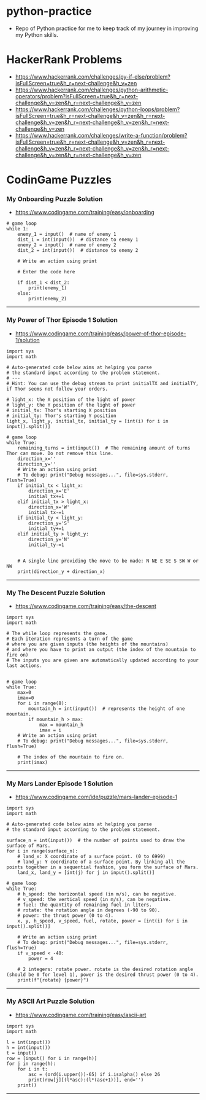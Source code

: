 # python-practice
- Repo of Python practice for me to keep track of my journey in improving my Python skills.
# HackerRank Problems
- https://www.hackerrank.com/challenges/py-if-else/problem?isFullScreen=true&h_r=next-challenge&h_v=zen
- https://www.hackerrank.com/challenges/python-arithmetic-operators/problem?isFullScreen=true&h_r=next-challenge&h_v=zen&h_r=next-challenge&h_v=zen
- https://www.hackerrank.com/challenges/python-loops/problem?isFullScreen=true&h_r=next-challenge&h_v=zen&h_r=next-challenge&h_v=zen&h_r=next-challenge&h_v=zen&h_r=next-challenge&h_v=zen
- https://www.hackerrank.com/challenges/write-a-function/problem?isFullScreen=true&h_r=next-challenge&h_v=zen&h_r=next-challenge&h_v=zen&h_r=next-challenge&h_v=zen&h_r=next-challenge&h_v=zen&h_r=next-challenge&h_v=zen
# CodinGame Puzzles
### My Onboarding Puzzle Solution
- https://www.codingame.com/training/easy/onboarding

```
# game loop
while 1:
    enemy_1 = input()  # name of enemy 1
    dist_1 = int(input())  # distance to enemy 1
    enemy_2 = input()  # name of enemy 2
    dist_2 = int(input())  # distance to enemy 2

    # Write an action using print

    # Enter the code here

    if dist_1 < dist_2:
        print(enemy_1)
    else:
        print(enemy_2)
```
___
### My Power of Thor Episode 1 Solution
- https://www.codingame.com/training/easy/power-of-thor-episode-1/solution

```
import sys
import math

# Auto-generated code below aims at helping you parse
# the standard input according to the problem statement.
# ---
# Hint: You can use the debug stream to print initialTX and initialTY, if Thor seems not follow your orders.

# light_x: the X position of the light of power
# light_y: the Y position of the light of power
# initial_tx: Thor's starting X position
# initial_ty: Thor's starting Y position
light_x, light_y, initial_tx, initial_ty = [int(i) for i in input().split()]

# game loop
while True:
    remaining_turns = int(input())  # The remaining amount of turns Thor can move. Do not remove this line.
    direction_x=''
    direction_y=''
    # Write an action using print
    # To debug: print("Debug messages...", file=sys.stderr, flush=True)
    if initial_tx < light_x:
        direction_x='E'
        initial_tx+=1
    elif initial_tx > light_x:
        direction_x='W'
        initial_tx-=1
    if initial_ty < light_y:
        direction_y='S'
        initial_ty+=1
    elif initial_ty > light_y:
        direction_y='N'
        initial_ty-=1
    
        
    # A single line providing the move to be made: N NE E SE S SW W or NW
    print(direction_y + direction_x)
```
___
### My The Descent Puzzle Solution
- https://www.codingame.com/training/easy/the-descent

```
import sys
import math

# The while loop represents the game.
# Each iteration represents a turn of the game
# where you are given inputs (the heights of the mountains)
# and where you have to print an output (the index of the mountain to fire on)
# The inputs you are given are automatically updated according to your last actions.


# game loop
while True:
    max=0
    imax=0
    for i in range(8):
        mountain_h = int(input())  # represents the height of one mountain.
        if mountain_h > max:
            max = mountain_h
            imax = i
    # Write an action using print
    # To debug: print("Debug messages...", file=sys.stderr, flush=True)

    # The index of the mountain to fire on.
    print(imax)

```
___
### My Mars Lander Episode 1 Solution
- https://www.codingame.com/ide/puzzle/mars-lander-episode-1

```
import sys
import math

# Auto-generated code below aims at helping you parse
# the standard input according to the problem statement.

surface_n = int(input())  # the number of points used to draw the surface of Mars.
for i in range(surface_n):
    # land_x: X coordinate of a surface point. (0 to 6999)
    # land_y: Y coordinate of a surface point. By linking all the points together in a sequential fashion, you form the surface of Mars.
    land_x, land_y = [int(j) for j in input().split()]

# game loop
while True:
    # h_speed: the horizontal speed (in m/s), can be negative.
    # v_speed: the vertical speed (in m/s), can be negative.
    # fuel: the quantity of remaining fuel in liters.
    # rotate: the rotation angle in degrees (-90 to 90).
    # power: the thrust power (0 to 4).
    x, y, h_speed, v_speed, fuel, rotate, power = [int(i) for i in input().split()]

    # Write an action using print
    # To debug: print("Debug messages...", file=sys.stderr, flush=True)
    if v_speed < -40:
        power = 4

    # 2 integers: rotate power. rotate is the desired rotation angle (should be 0 for level 1), power is the desired thrust power (0 to 4).
    print(f"{rotate} {power}")

```
___
### My ASCII Art Puzzle Solution
- https://www.codingame.com/training/easy/ascii-art

```
import sys
import math

l = int(input())
h = int(input())
t = input()
row = [input() for i in range(h)]
for j in range(h):
    for i in t:
        asc = (ord(i.upper())-65) if i.isalpha() else 26
        print(row[j][(l*asc):(l*(asc+1))], end='')
    print()
```
    
___

